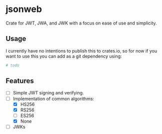 # jsonweb

Crate for JWT, JWA, and JWK with a focus on ease of use and simplicity.

## Usage

I currently have no intentions to publish this to crates.io, so for now if you want to use this you can add as a git
dependency using:

```toml
# todo
```

## Features

- [ ] Simple JWT signing and verifying.
- [ ] Implementation of common algorithms:
  - [x] HS256
  - [x] RS256
  - [ ] ES256
  - [x] None
- [ ] JWKs